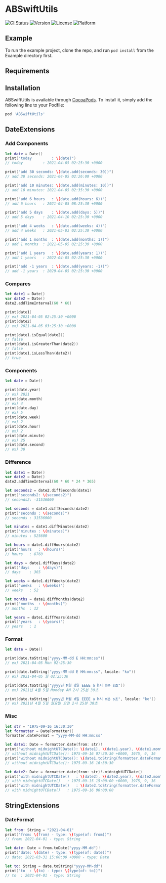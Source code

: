 # ABSwiftUtils

[![CI Status](https://img.shields.io/travis/jobdev-aiden/ABSwiftUtils.svg?style=flat)](https://travis-ci.org/github/jobdev-aiden/abswiftutils)
[![Version](https://img.shields.io/cocoapods/v/ABSwiftUtils.svg?style=flat)](https://cocoapods.org/pods/ABSwiftUtils)
[![License](https://img.shields.io/cocoapods/l/ABSwiftUtils.svg?style=flat)](https://cocoapods.org/pods/ABSwiftUtils)
[![Platform](https://img.shields.io/cocoapods/p/ABSwiftUtils.svg?style=flat)](https://cocoapods.org/pods/ABSwiftUtils)

## Example

To run the example project, clone the repo, and run `pod install` from the Example directory first.

## Requirements

## Installation

ABSwiftUtils is available through [CocoaPods](https://cocoapods.org). To install it, simply add the following line to your Podfile:

```ruby
pod 'ABSwiftUtils'
```

## DateExtensions

### Add Components

```swift
let date = Date()
print("today         : \(date)")
// today         : 2021-04-05 02:25:30 +0000

print("add 30 seconds: \(date.add(seconds: 30))")
// add 30 seconds: 2021-04-05 02:26:00 +0000

print("add 10 minutes: \(date.add(minutes: 10))")
// add 10 minutes: 2021-04-05 02:35:30 +0000

print("add 6 hours   : \(date.add(hours: 6))")
// add 6 hours   : 2021-04-05 08:25:30 +0000

print("add 5 days    : \(date.add(days: 5))")
// add 5 days    : 2021-04-10 02:25:30 +0000

print("add 4 weeks   : \(date.add(weeks: 4))")
// add 4 weeks   : 2021-05-03 02:25:30 +0000

print("add 1 months  : \(date.add(months: 1))")
// add 1 months  : 2021-05-05 02:25:30 +0000

print("add 1 years   : \(date.add(years: 1))")
// add 1 years   : 2022-04-05 02:25:30 +0000

print("add -1 years  : \(date.add(years: -1))")
// add -1 years  : 2020-04-05 02:25:30 +0000
```

### Compares

```swift
let date1 = Date()
var date2 = Date()
date2.addTimeInterval(60 * 60)

print(date1)
// ex) 2021-04-05 02:25:30 +0000
print(date2)
// ex) 2021-04-05 03:25:30 +0000

print(date1.isEqual(date2))
// false
print(date1.isGreaterThan(date2))
// false
print(date1.isLessThan(date2))
// true
```

### Components

```swift
let date = Date()

print(date.year)
// ex) 2021
print(date.month)
// ex) 4
print(date.day)
// ex) 5
print(date.week)
// ex) 2
print(date.hour)
// ex) 2
print(date.minute)
// ex) 25
print(date.second)
// ex) 30
```

### Difference

```swift
let date1 = Date()
var date2 = Date()
date2.addTimeInterval(60 * 60 * 24 * 365)

let seconds2 = date2.diffSeconds(date1)
print("seconds2: \(seconds2)")
// seconds2: -31536000

let seconds = date1.diffSeconds(date2)
print("seconds : \(seconds)")
// seconds : 31536000

let minutes = date1.diffMinutes(date2)
print("minutes : \(minutes)")
// minutes : 525600

let hours = date1.diffHours(date2)
print("hours   : \(hours)")
// hours   : 8760

let days = date1.diffDays(date2)
print("days    : \(days)")
// days    : 365

let weeks = date1.diffWeeks(date2)
print("weeks   : \(weeks)")
// weeks   : 52

let months = date1.diffMonths(date2)
print("months  : \(months)")
// months  : 12

let years = date1.diffYears(date2)
print("years   : \(years)")
// years   : 1
```

### Format

```swift
let date = Date()

print(date.toString("yyyy-MM-dd E HH:mm:ss"))
// ex) 2021-04-05 Mon 02:25:30

print(date.toString("yyyy-MM-dd E HH:mm:ss", locale: "ko"))
// ex) 2021-04-05 월 02:25:30

print(date.toString("yyyy년 M월 d일 EEEE a h시 m분 s초"))
// ex) 2021년 4월 5일 Monday AM 2시 25분 30초

print(date.toString("yyyy년 M월 d일 EEEE a h시 m분 s초", locale: "ko"))
// ex) 2021년 4월 5일 월요일 오전 2시 25분 30초
```

### Misc

```swift
let str = "1975-09-16 16:30:30"
let formatter = DateFormatter()
formatter.dateFormat = "yyyy-MM-dd HH:mm:ss"

let date1: Date = formatter.date(from: str)!
print("without midnightUTCDate(): \(date1), \(date1.year), \(date1.month), \(date1.day)")
// without midnightUTCDate(): 1975-09-16 07:30:30 +0000, 1975, 9, 16
print("without midnightUTCDate(): \(date1.toString(formatter.dateFormat))")
// without midnightUTCDate(): 1975-09-16 16:30:30

let date2: Date = formatter.date(from: str)!.midnightUTCDate()
print("with midnightUTCDate()   : \(date2), \(date2.year), \(date2.month), \(date2.day)")
// with midnightUTCDate()   : 1975-09-15 15:00:00 +0000, 1975, 9, 16
print("with midnightUTCDate()   : \(date2.toString(formatter.dateFormat))")
// with midnightUTCDate()   : 1975-09-16 00:00:00
```

## StringExtensions

### DateFormat

```swift
let from: String = "2021-04-01"
print("from: \(from) - type: \(type(of: from))")
// from: 2021-04-01 - type: String

let date: Date = from.toDate("yyyy-MM-dd")!
print("date: \(date) - type: \(type(of: date))")
// date: 2021-03-31 15:00:00 +0000 - type: Date

let to: String = date.toString("yyyy-MM-dd")
print("to  : \(to) - type: \(type(of: to))")
// to  : 2021-04-01 - type: String
```

